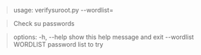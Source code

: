 >usage: verifysuroot.py --wordlist=<wordlist>

>Check su passwords

>options:
>  -h, --help           show this help message and exit
>  --wordlist WORDLIST  password list to try
